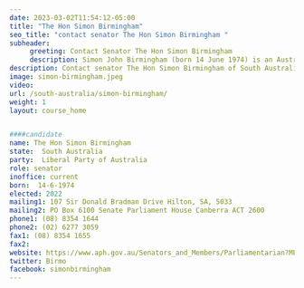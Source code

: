 ```yaml
---
date: 2023-03-02T11:54:12-05:00
title: "The Hon Simon Birmingham"
seo_title: "contact senator The Hon Simon Birmingham "
subheader:
     greeting: Contact Senator The Hon Simon Birmingham
     description: Simon John Birmingham (born 14 June 1974) is an Australian politician who has been a Senator for South Australia since 2007. A member of the Liberal Party, he served in the Morrison Government as Minister for Finance from 2020 to 2022 and as Minister for Trade, Tourism and Investment from 2018 to 2020. He previously served as Minister for Education and Training in the Turnbull government from 2015 to 2018, and as a parliamentary secretary and assistant minister in the Abbott government.
description: Contact senator The Hon Simon Birmingham of South Australia. Contact information for The Hon Simon Birmingham includes email address, phone number, and mailing address.
image: simon-birmingham.jpeg
video:
url: /south-australia/simon-birmingham/
weight: 1
layout: course_home


####candidate
name: The Hon Simon Birmingham
state:	South Australia
party:	Liberal Party of Australia
role: senator
inoffice: current
born:  14-6-1974
elected: 2022
mailing1: 107 Sir Donald Bradman Drive Hilton, SA, 5033
mailing2: PO Box 6100 Senate Parliament House Canberra ACT 2600
phone1:	(08) 8354 1644
phone2: (02) 6277 3059
fax1: (08) 8354 1655
fax2:
website: https://www.aph.gov.au/Senators_and_Members/Parliamentarian?MPID=H6X
twitter: Birmo
facebook: simonbirmingham
---
```

